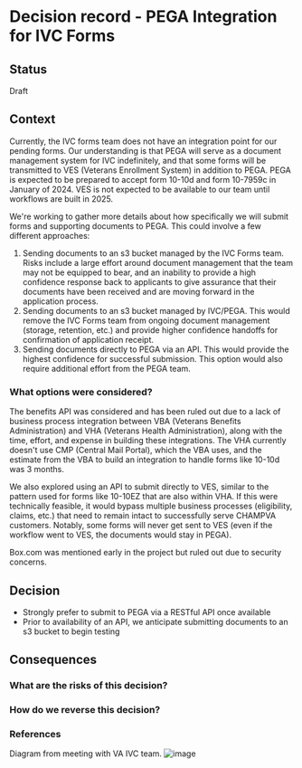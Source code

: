 
# Decision record - PEGA Integration for IVC Forms

## Status

Draft

## Context

Currently, the IVC forms team does not have an integration point for our pending forms. Our understanding is that PEGA will serve as a document management system for IVC indefinitely, and that some forms will be transmitted to VES (Veterans Enrollment System) in addition to PEGA. PEGA is expected to be prepared to accept form 10-10d and form 10-7959c in January of 2024. VES is not expected to be available to our team until workflows are built in 2025.

We're working to gather more details about how specifically we will submit forms and supporting documents to PEGA. This could involve a few different approaches:
1. Sending documents to an s3 bucket managed by the IVC Forms team. Risks include a large effort around document management that the team may not be equipped to bear, and an inability to provide a high confidence response back to applicants to give assurance that their documents have been received and are moving forward in the application process. 
2. Sending documents to an s3 bucket managed by IVC/PEGA. This would remove the IVC Forms team from ongoing document management (storage, retention, etc.) and provide higher confidence handoffs for confirmation of application receipt.
3. Sending documents directly to PEGA via an API. This would provide the highest confidence for successful submission. This option would also require additional effort from the PEGA team.

### What options were considered?

The benefits API was considered and has been ruled out due to a lack of business process integration between VBA (Veterans Benefits Administration) and VHA (Veterans Health Administration), along with the time, effort, and expense in building these integrations. The VHA currently doesn't use CMP (Central Mail Portal), which the VBA uses, and the estimate from the VBA to build an integration to handle forms like 10-10d was 3 months.

We also explored using an API to submit directly to VES, similar to the pattern used for forms like 10-10EZ that are also within VHA. If this were technically feasible, it would bypass multiple business processes (eligibility, claims, etc.) that need to remain intact to successfully serve CHAMPVA customers. Notably, some forms will never get sent to VES (even if the workflow went to VES, the documents would stay in PEGA). 

Box.com was mentioned early in the project but ruled out due to security concerns.

## Decision

- Strongly prefer to submit to PEGA via a RESTful API once available
- Prior to availability of an API, we anticipate submitting documents to an s3 bucket to begin testing



## Consequences

### What are the risks of this decision?

### How do we reverse this decision?

### References
Diagram from meeting with VA IVC team.
![image](https://github.com/department-of-veterans-affairs/va.gov-team/assets/1290901/25e19a40-6367-49bf-8461-8311e3870062)
